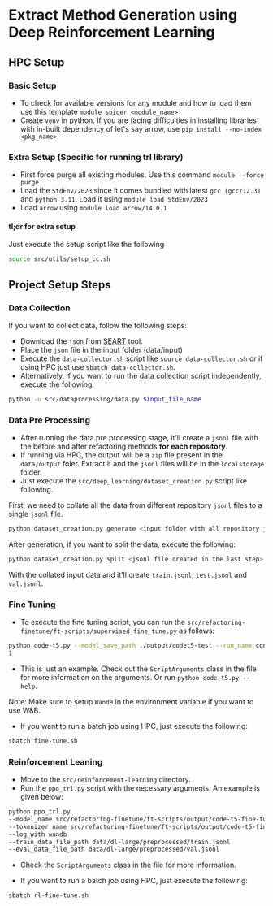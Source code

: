 # Extract Method Generation using Deep Reinforcement Learning

## HPC Setup

### Basic Setup

- To check for available versions for any module and how to load them use this template `module spider <module_name>`
- Create `venv` in python. If you are facing difficulties in installing libraries with in-built dependency of let's say arrow, use `pip install --no-index <pkg_name>`

### Extra Setup (Specific for running trl library)

- First force purge all existing modules. Use this command `module --force purge`
- Load the `StdEnv/2023` since it comes bundled with latest `gcc (gcc/12.3)` and `python 3.11`. Load it using `module load StdEnv/2023`
- Load `arrow` using `module load arrow/14.0.1`

#### tl;dr for extra setup

Just execute the setup script like the following

```sh
source src/utils/setup_cc.sh
```

## Project Setup Steps

### Data Collection

If you want to collect data, follow the following steps:

- Download the `json` from [SEART](https://seart-ghs.si.usi.ch/) tool. 
- Place the `json` file in the input folder (data/input)
- Execute the `data-collector.sh` script like `source data-collector.sh` or if using HPC just use `sbatch data-collector.sh`.
- Alternatively, if you want to run the data collection script independently, execute the following:
```sh
python -u src/dataprocessing/data.py $input_file_name
```

### Data Pre Processing

- After running the data pre processing stage, it'll create a `jsonl` file with the before and after refactoring methods **for each repository**. 
- If running via HPC, the output will be a `zip` file present in the `data/output` foler. Extract it and the `jsonl` files will be in the `localstorage` folder.
- Just execute the `src/deep_learning/dataset_creation.py` script like following.

First, we need to collate all the data from different repository `jsonl` files to a single `jsonl` file.


```sh
python dataset_creation.py generate <input folder with all repository jsonl files> <output jsonl file path>
```

After generation, if you want to split the data, execute the following:

```sh
python dataset_creation.py split <jsonl file created in the last step> <output folder path>
```
With the collated input data and it'll create `train.jsonl`, `test.jsonl` and `val.jsonl`.


### Fine Tuning

- To execute the fine tuning script, you can run the `src/refactoring-finetune/ft-scripts/supervised_fine_tune.py` as follows:

```sh
python code-t5.py --model_save_path ./output/codet5-test --run_name code_t5_test --train_data_file_path data/dl-no-context-len/train.jsonl --eval_data_file_path data/dl-no-context-len/val.jsonl --num_epochs 
1
```

- This is just an example. Check out the `ScriptArguments` class in the file for more information on the arguments. Or run `python code-t5.py --help`.

Note: Make sure to setup `WandB` in the environment variable if you want to use W&B.

- If you want to run a batch job using HPC, just execute the following:

```sh
sbatch fine-tune.sh
```

### Reinforcement Leaning

- Move to the `src/reinforcement-learning` directory. 
- Run the `ppo_trl.py` script with the necessary arguments. An example is given below:

```sh
python ppo_trl.py 
--model_name src/refactoring-finetune/ft-scripts/output/code-t5-fine-tuned 
--tokenizer_name src/refactoring-finetune/ft-scripts/output/code-t5-fine-tuned 
--log_with wandb 
--train_data_file_path data/dl-large/preprocessed/train.jsonl 
--eval_data_file_path data/dl-large/preprocessed/val.jsonl 
```

- Check the `ScriptArguments` class in the file for more information.

- If you want to run a batch job using HPC, just execute the following:

```sh
sbatch rl-fine-tune.sh
```